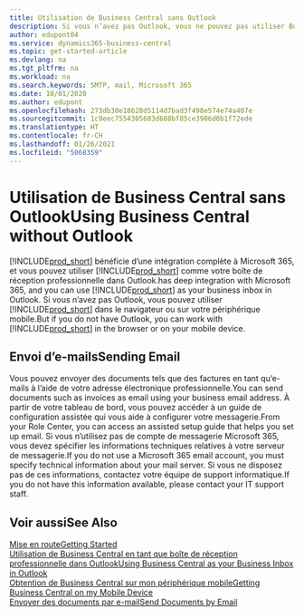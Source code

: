 ```yaml
---
title: Utilisation de Business Central sans Outlook
description: Si vous n’avez pas Outlook, vous ne pouvez pas utiliser Business Central comme boîte de réception professionnelle dans Outlook, mais vous pouvez utiliser un navigateur ou votre périphérique mobile.
author: edupont04
ms.service: dynamics365-business-central
ms.topic: get-started-article
ms.devlang: na
ms.tgt_pltfrm: na
ms.workload: na
ms.search.keywords: SMTP, mail, Microsoft 365
ms.date: 10/01/2020
ms.author: edupont
ms.openlocfilehash: 273db30e18628d5114d7bad3f498e574e74a407e
ms.sourcegitcommit: 1c9eec7554305603d688bf85ce3986d0b1f72ede
ms.translationtype: HT
ms.contentlocale: fr-CH
ms.lasthandoff: 01/26/2021
ms.locfileid: "5068359"
---
```

# <a name="using-business-central-without-outlook"></a><span data-ttu-id="c8523-103">Utilisation de Business Central sans Outlook</span><span class="sxs-lookup"><span data-stu-id="c8523-103">Using Business Central without Outlook</span></span>
[!INCLUDE[prod_short](includes/prod_short.md)] <span data-ttu-id="c8523-104">bénéficie d’une intégration complète à Microsoft 365, et vous pouvez utiliser [!INCLUDE[prod_short](includes/prod_short.md)] comme votre boîte de réception professionnelle dans Outlook.</span><span class="sxs-lookup"><span data-stu-id="c8523-104">has deep integration with Microsoft 365, and you can use [!INCLUDE[prod_short](includes/prod_short.md)] as your business inbox in Outlook.</span></span> <span data-ttu-id="c8523-105">Si vous n’avez pas Outlook, vous pouvez utiliser [!INCLUDE[prod_short](includes/prod_short.md)] dans le navigateur ou sur votre périphérique mobile.</span><span class="sxs-lookup"><span data-stu-id="c8523-105">But if you do not have Outlook, you can work with [!INCLUDE[prod_short](includes/prod_short.md)] in the browser or on your mobile device.</span></span>  

## <a name="sending-email"></a><span data-ttu-id="c8523-106">Envoi d’e-mails</span><span class="sxs-lookup"><span data-stu-id="c8523-106">Sending Email</span></span>
<span data-ttu-id="c8523-107">Vous pouvez envoyer des documents tels que des factures en tant qu’e-mails à l’aide de votre adresse électronique professionnelle.</span><span class="sxs-lookup"><span data-stu-id="c8523-107">You can send documents such as invoices as email using your business email address.</span></span> <span data-ttu-id="c8523-108">À partir de votre tableau de bord, vous pouvez accéder à un guide de configuration assistée qui vous aide à configurer votre messagerie.</span><span class="sxs-lookup"><span data-stu-id="c8523-108">From your Role Center, you can access an assisted setup guide that helps you set up email.</span></span> <span data-ttu-id="c8523-109">Si vous n’utilisez pas de compte de messagerie Microsoft 365, vous devez spécifier les informations techniques relatives à votre serveur de messagerie.</span><span class="sxs-lookup"><span data-stu-id="c8523-109">If you do not use a Microsoft 365 email account, you must specify technical information about your mail server.</span></span> <span data-ttu-id="c8523-110">Si vous ne disposez pas de ces informations, contactez votre équipe de support informatique.</span><span class="sxs-lookup"><span data-stu-id="c8523-110">If you do not have this information available, please contact your IT support staff.</span></span>  


## <a name="see-also"></a><span data-ttu-id="c8523-111">Voir aussi</span><span class="sxs-lookup"><span data-stu-id="c8523-111">See Also</span></span>
[<span data-ttu-id="c8523-112">Mise en route</span><span class="sxs-lookup"><span data-stu-id="c8523-112">Getting Started</span></span>](product-get-started.md)  
[<span data-ttu-id="c8523-113">Utilisation de Business Central en tant que boîte de réception professionnelle dans Outlook</span><span class="sxs-lookup"><span data-stu-id="c8523-113">Using Business Central as your Business Inbox in Outlook</span></span>](admin-outlook.md)  
[<span data-ttu-id="c8523-114">Obtention de Business Central sur mon périphérique mobile</span><span class="sxs-lookup"><span data-stu-id="c8523-114">Getting Business Central on my Mobile Device</span></span>](install-mobile-app.md)  
[<span data-ttu-id="c8523-115">Envoyer des documents par e-mail</span><span class="sxs-lookup"><span data-stu-id="c8523-115">Send Documents by Email</span></span>](ui-how-send-documents-email.md)
